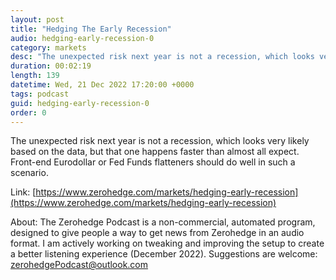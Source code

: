 ```yaml
---
layout: post
title: "Hedging The Early Recession"
audio: hedging-early-recession-0
category: markets
desc: "The unexpected risk next year is not a recession, which looks very likely based on the data, but that one happens faster than almost all expect. Front-end Eurodollar or Fed Funds flatteners should do well in such a scenario."
duration: 00:02:19
length: 139
datetime: Wed, 21 Dec 2022 17:20:00 +0000
tags: podcast
guid: hedging-early-recession-0
order: 0
---
```

The unexpected risk next year is not a recession, which looks very likely based on the data, but that one happens faster than almost all expect. Front-end Eurodollar or Fed Funds flatteners should do well in such a scenario.

Link: [https://www.zerohedge.com/markets/hedging-early-recession](https://www.zerohedge.com/markets/hedging-early-recession)

About: The Zerohedge Podcast is a non-commercial, automated program, designed to give people a way to get news from Zerohedge in an audio format.  I am actively working on tweaking and improving the setup to create a better listening experience (December 2022).  Suggestions are welcome: [zerohedgePodcast@outlook.com](mailto:zerohedgePodcast@outlook.com)